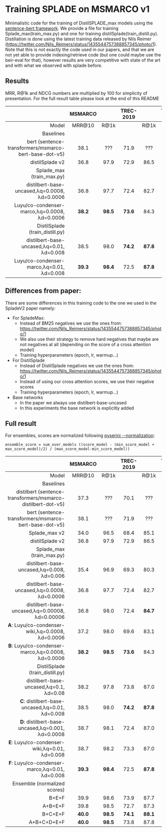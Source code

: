 # Training SPLADE on MSMARCO v1

Minimalistic code for the training of DistilSPLADE_max models using the [sentence-bert framework](https://github.com/UKPLab/sentence-transformers/). We provide a file for training Splade_max(train_max.py) and one for training distilSplade(train_distill.py). Distillation is done using the latest training data released by Nils Reimer (https://twitter.com/Nils_Reimers/status/1435544757388857345/photo/1). Note that this is not exactly the code used in our papers, and that we are not yet able to provide indexing/retrieve code (but one could maybe use the beir-eval for that), however results are very competitive with state of the art and with what we observed with splade before.

## Results

MRR, R@1k and NDCG numbers are multiplied by 100 for simplicity of presentation. For the full result table please look at the end of this README

|                                                              | MSMARCO |       | TREC-2019 |       | TREC-2020 |       |BEIR     |       |
|-------------------------------------------------------------:|:-------:|:-----:|:---------:|:-----:|:---------:|:-----:|:-------:|:-----:|
|                                                        Model |  MRR@10 |  R@1k |           |  R@1k |           |  R@1k | NDCG@10 |FLOPS  |
|                                                    Baselines |         |       |           |       |           |       |         |       |
|        bert (sentence-transformers/msmarco-bert-base-dot-v5) |   38.1  |  ???  |    71.9   |  ???  |    72.3   |  ???  |         |       |
|        distilSplade v2                                       |   36.8  |  97.9 |    72.9   |  86.5 |    71.0   |  83.4 | 50.6    | 3.82  |
|                              Splade_max (train_max.py)       |         |       |           |       |           |       |         |       |
|          distilbert-base-uncased,λq=0.0008, λd=0.0006        |   36.8  |  97.7 |    72.4               |  82.7     |    70.6   |  78.1 |         | 1.14  |
|              Luyu/co-condenser-marco,λq=0.0008, λd=0.0006    |   **38.2**  |  **98.5** |    **73.6**   |  84.3     |  72.4     |  78.7 |         | 1.48  |
|                              DistilSplade (train_distill.py) |         |       |           |       |           |       |         |       |
|          distilbert-base-uncased,λq=0.01, λd=0.008           |   38.5  |  98.0 |    **74.2**   |  **87.8** |    71.9   |  82.6 | 50.1    | 3.85  |
|              Luyu/co-condenser-marco,λq=0.01, λd=0.008       |   **39.3**  |  **98.4** |    72.5   |  **87.8** |    **73.0**   |  **83.5** | **51.0**    | 5.35  |


## Differences from paper:

There are some differences in this training code to the one we used in the SpladeV2 paper namely:

* For SpladeMax: 
    * Instead of BM25 negatives we use the ones from: https://twitter.com/Nils_Reimers/status/1435544757388857345/photo/1
    * We also use their strategy to remove hard negatives that maybe are not negatives at all (depending on the score of a cross attention model)
    * Training hyperparameters (epoch, lr, warmup...)
* For DistilSplade
    * Instead of DistilSplade negatives we use the ones from: https://twitter.com/Nils_Reimers/status/1435544757388857345/photo/1
    * Instead of using our cross attention scores, we use their negative scores
    * Training hyperparameters (epoch, lr, warmup...)
* Base networks
    * In the paper we always use distilbert-base-uncased
    * In this experiments the base network is explicitly added

## Full result

For ensembles, scores are normalized following [pyserini --normalization](https://github.com/castorini/pyserini/blob/104e70e7c61b38d3d5a3d9d6c82f81f0c8aa193c/pyserini/hsearch/_hybrid.py#L75):

` ensemble_score = sum_over_models ((score_model - (min_score_model + max_score_model)/2) / (max_score_model-min_score_model)) `

|                                                              | MSMARCO |       | TREC-2019 |       | TREC-2020 |       |BEIR     |       |
|-------------------------------------------------------------:|:-------:|:-----:|:---------:|:-----:|:---------:|:-----:|:-------:|:-----:|
|                                                        Model |  MRR@10 |  R@1k |           |  R@1k |           |  R@1k | NDCG@10 |FLOPS  |
|                                                    Baselines |         |       |           |       |           |       |         |       |
| distilbert (sentence-transformers/msmarco-distilbert-dot-v5) |   37.3  |  ???  |    70.1   |  ???  |    71.1   |  ???  |         |       |
|        bert (sentence-transformers/msmarco-bert-base-dot-v5) |   38.1  |  ???  |    71.9   |  ???  |    72.3   |  ???  |         |       |
|        Splade_max v2                                         |   34.0  |  96.5 |    68.4   |  85.1 |    ???    |  ???  | 46.4    | 1.32  |
|        distilSplade v2                                       |   36.8  |  97.9 |    72.9   |  86.5 |    71.0   |  83.4 | 50.6    | 3.82  |
|                              Splade_max (train_max.py)       |         |       |           |       |           |       |         |       |
|          distilbert-base-uncased,λq=0.008, λd=0.006          |   35.4  |  96.9 |    69.3               |  80.3     |    67.8   |  77.1 |         | 0.32  |
|          distilbert-base-uncased,λq=0.0008, λd=0.0006        |   36.8  |  97.7 |    72.4               |  82.7     |    70.6   |  78.1 |         | 1.14  |
|          distilbert-base-uncased,λq=0.00008, λd=0.00006      |   36.8  |  98.0 |    72.4               |  **84.7** |    72.0   |  **79.1** | 49.1    | 3.39  |
|      **A**:   Luyu/co-condenser-wiki,λq=0.0008, λd=0.0006    |   37.2  |  98.0 |    69.6               |  83.1     |    **72.8**   |  79.0 |         | 1.26  |
|      **B**:  Luyu/co-condenser-marco,λq=0.0008, λd=0.0006    |   **38.2**  |  **98.5** |    **73.6**   |  84.3     |  72.4     |  78.7 |         | 1.48  |
|                              DistilSplade (train_distill.py) |         |       |           |       |           |       |         |       |
|          distilbert-base-uncased,λq=0.1, λd=0.08             |   38.2  |  97.8 |    73.8   |  87.0 |    71.5   |  82.6 |         | 1.95  |
|      **C**: distilbert-base-uncased,λq=0.01, λd=0.008        |   38.5  |  98.0 |    **74.2**   |  **87.8** |    71.9   |  82.6 | 50.1    | 3.85  |
|      **D**: distilbert-base-uncased,λq=0.001, λd=0.0008      |   38.7  |  98.1 |    72.4   |  87.0 |    71.7   |  83.4 |         | 7.81  |
|      **E**:   Luyu/co-condenser-wiki,λq=0.01, λd=0.008       |   38.7  |  98.2 |    73.3   |  87.0 |    72.4   |  83.0 |         | 4.57  |
|      **F**:  Luyu/co-condenser-marco,λq=0.01, λd=0.008       |   **39.3**  |  **98.4** |    72.5   |  **87.8** |    **73.0**   |  **83.5** | **51.0**    | 5.35  |
|                              Ensemble (normalized scores)    |         |       |           |       |           |       |         |       |
|                              B+E+F                           |   39.9  |  98.6 |    73.9   |  87.7 |    73.9   |  83.3 |         | 11.40 |
|                              A+B+E+F                         |   39.8  |  98.5 |    72.7   |  87.3 |    73.7   |  83.4 |         | 12.66 |
|                              B+C+E+F                         |   **40.0**  |  **98.5** |    **74.1**   |  **88.1** |    73.3   |  83.5 |         | 15.25 |
|                              A+B+C+D+E+F                     |   **40.0**  |  **98.5** |    73.8   |  87.8 |    **73.9**   |  **84.0** |         | 24.32 |
